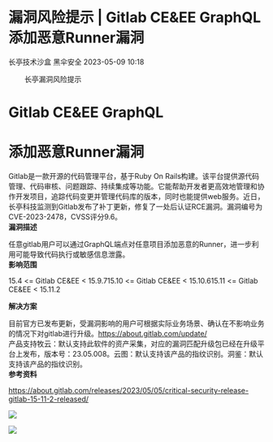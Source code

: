 #  漏洞风险提示 | Gitlab CE&EE GraphQL添加恶意Runner漏洞   
长亭技术沙盒  黑伞安全   2023-05-09 10:18  
  
        长亭漏洞风险提示         
  
# Gitlab CE&EE GraphQL  
# 添加恶意Runner漏洞  
  
  
Gitlab是一款开源的代码管理平台，基于Ruby On Rails构建。该平台提供源代码管理、代码审核、问题跟踪、持续集成等功能。它能帮助开发者更高效地管理和协作开发项目，追踪代码变更并管理代码库的版本，同时也能提供web服务。近日，长亭科技监测到Gitlab发布了补丁更新，修复了一处后认证RCE漏洞。漏洞编号为CVE-2023-2478，CVSS评分9.6。  
**漏洞描述**  
  
任意gitlab用户可以通过GraphQL端点对任意项目添加恶意的Runner，进一步利用可能导致代码执行或敏感信息泄露。  
**影响范围**  
  
  
15.4 <= Gitlab CE&EE < 15.9.715.10 <= Gitlab CE&EE < 15.10.615.11 <= Gitlab CE&EE < 15.11.2  
  
**解决方案**  
  
  
目前官方已发布更新，受漏洞影响的用户可根据实际业务场景、确认在不影响业务的情况下对gitlab进行升级。https://about.gitlab.com/update/  
产品支持牧云：默认支持此软件的资产采集，对应的漏洞匹配升级包已经在升级平台上发布，版本号：23.05.008。云图：默认支持该产品的指纹识别。洞鉴：默认支持该产品的指纹识别。  
**参考资料**  
  
  
https://about.gitlab.com/releases/2023/05/05/critical-security-release-gitlab-15-11-2-released/  
  
  
![](https://mmbiz.qpic.cn/mmbiz_gif/7QRTvkK2qC7ia5uzmRe9JvNErXe95W4qTgEKhVa7kdaxpwJXC0oKXeFt5vGN4KmJv2mvcYkYtrd7cev0vkAhY7A/640?wx_fmt=gif "")  
  
![](https://mmbiz.qpic.cn/mmbiz_png/FOh11C4BDicT31fEucm1w946icTuWBclHPDDBNIaL764yrOn7zhLLaoo1ILZHhpTqRjUia8GRjRCvbJicYAibRiaYvNQ/640?wx_fmt=png&wxfrom=5&wx_lazy=1&wx_co=1 "")  
  
  
  
  
  
  

